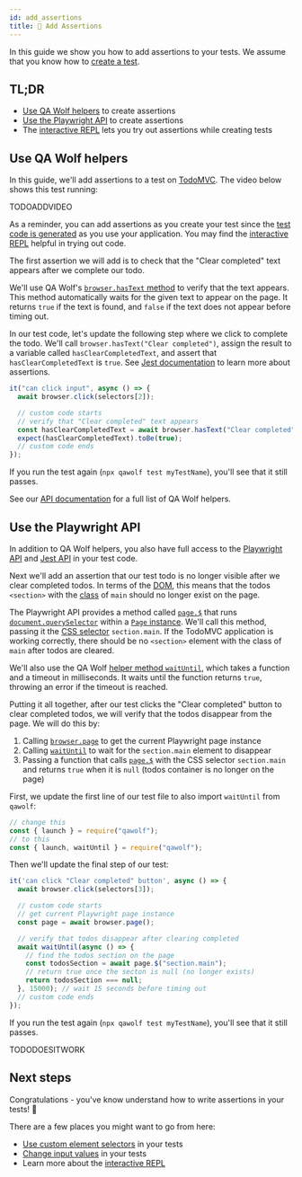 ```yaml
---
id: add_assertions
title: 💪 Add Assertions
---
```


In this guide we show you how to add assertions to your tests. We assume that you know how to [create a test](create_a_test).

## TL;DR

- [Use QA Wolf helpers](#use-qa-wolf-helpers) to create assertions
- [Use the Playwright API](#use-the-playwright-api) to create assertions
- The [interactive REPL](use_the_repl) lets you try out assertions while creating tests

## Use QA Wolf helpers

In this guide, we'll add assertions to a test on [TodoMVC](http://todomvc.com/examples/react). The video below shows this test running:

TODOADDVIDEO

As a reminder, you can add assertions as you create your test since the [test code is generated](TODOFIXLINK) as you use your application. You may find the [interactive REPL](use_the_repl) helpful in trying out code.

The first assertion we will add is to check that the "Clear completed" text appears after we complete our todo.

We'll use QA Wolf's [`browser.hasText` method](TODOFIXLINK) to verify that the text appears. This method automatically waits for the given text to appear on the page. It returns `true` if the text is found, and `false` if the text does not appear before timing out.

In our test code, let's update the following step where we click to complete the todo. We'll call `browser.hasText("Clear completed")`, assign the result to a variable called `hasClearCompletedText`, and assert that `hasClearCompletedText` is `true`. See [Jest documentation](https://jestjs.io/docs/en/expect) to learn more about assertions.

```js
it("can click input", async () => {
  await browser.click(selectors[2]);

  // custom code starts
  // verify that "Clear completed" text appears
  const hasClearCompletedText = await browser.hasText("Clear completed");
  expect(hasClearCompletedText).toBe(true);
  // custom code ends
});
```

If you run the test again (`npx qawolf test myTestName`), you'll see that it still passes.

See our [API documentation](TODOFIXLINK) for a full list of QA Wolf helpers.

## Use the Playwright API

In addition to QA Wolf helpers, you also have full access to the [Playwright API](https://github.com/microsoft/playwright/blob/master/docs/api.md) and [Jest API](https://jestjs.io/docs/en/expect) in your test code.

Next we'll add an assertion that our test todo is no longer visible after we clear completed todos. In terms of the [DOM](https://developer.mozilla.org/en-US/docs/Web/API/Document_Object_Model), this means that the todos `<section>` with the [class](https://developer.mozilla.org/en-US/docs/Web/HTML/Global_attributes#attr-class) of `main` should no longer exist on the page.

The Playwright API provides a method called [`page.$`](https://github.com/microsoft/playwright/blob/master/docs/api.md#pageselector) that runs [`document.querySelector`](https://developer.mozilla.org/en-US/docs/Web/API/Document/querySelector) within a [`Page` instance](https://github.com/microsoft/playwright/blob/master/docs/api.md#class-page). We'll call this method, passing it the [CSS selector](https://developer.mozilla.org/en-US/docs/Web/CSS/CSS_Selectors) `section.main`. If the TodoMVC application is working correctly, there should be no `<section>` element with the class of `main` after todos are cleared.

We'll also use the QA Wolf [helper method `waitUntil`](TODOFIXLINK), which takes a function and a timeout in milliseconds. It waits until the function returns `true`, throwing an error if the timeout is reached.

Putting it all together, after our test clicks the "Clear completed" button to clear completed todos, we will verify that the todos disappear from the page. We will do this by:

1. Calling [`browser.page`](TODOFIXLINK) to get the current Playwright page instance
2. Calling [`waitUntil`](TODOFIXLINK) to wait for the `section.main` element to disappear
3. Passing a function that calls [`page.$`](https://github.com/microsoft/playwright/blob/master/docs/api.md#pageselector) with the CSS selector `section.main` and returns `true` when it is `null` (todos container is no longer on the page)

First, we update the first line of our test file to also import `waitUntil` from `qawolf`:

```js
// change this
const { launch } = require("qawolf");
// to this
const { launch, waitUntil } = require("qawolf");
```

Then we'll update the final step of our test:

```js
it('can click "Clear completed" button', async () => {
  await browser.click(selectors[3]);

  // custom code starts
  // get current Playwright page instance
  const page = await browser.page();

  // verify that todos disappear after clearing completed
  await waitUntil(async () => {
    // find the todos section on the page
    const todosSection = await page.$("section.main");
    // return true once the secton is null (no longer exists)
    return todosSection === null;
  }, 15000); // wait 15 seconds before timing out
  // custom code ends
});
```

If you run the test again (`npx qawolf test myTestName`), you'll see that it still passes.

TODODOESITWORK

## Next steps

Congratulations - you've know understand how to write assertions in your tests! 🎉

There are a few places you might want to go from here:

- [Use custom element selectors](use_custom_selectors) in your tests
- [Change input values](change_input_values) in your tests
- Learn more about the [interactive REPL](use_the_repl)
